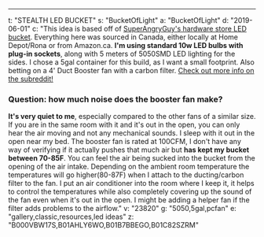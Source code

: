 ---
t: "STEALTH LED BUCKET"
s: "BucketOfLight"
a: "BucketOfLight"
d: "2019-06-01"
c: "This idea is based off of <a href='/u/SuperAngryGuy'>SuperAngryGuy's hardware store LED bucket</a>. Everything here was sourced in Canada, either locally at Home Depot/Rona or from Amazon.ca. <strong>I'm using standard 10w LED bulbs with plug-in sockets</strong>, along with 5 meters of 5050SMD LED lighting for the sides. I chose a 5gal container for this build, as I want a small footprint. Also betting on a 4' Duct Booster fan with a carbon filter. <a href='http://www.reddit.com/r/SpaceBuckets/comments/27lf9t/build_guide_for_a_stealth_saginspired_led_space/'>Check out more info on the subreddit!</a></strong><h3>Question: how much noise does the booster fan make?</h3><strong>It's very quiet to me</strong>, especially compared to the other fans of a similar size. If you are in the same room with it and it's out in the open, you can only hear the air moving and not any mechanical sounds. I sleep with it out in the open near my bed. 
The booster fan is rated at 100CFM, I don't have any way of verifying if it actually pushes that much air but <strong>has kept my bucket between 70-85F</strong>. You can feel the air being sucked into the bucket from the opening of the air intake. Depending on the ambient room temperature the temperatures will go higher(80-87F) when I attach to the ducting/carbon filter to the fan.
I put an air conditioner into the room where I keep it, it helps to control the temperatures while also completely covering up the sound of the fan even when it's out in the open. I might be adding a helper fan if the filter adds problems to the airflow."
v: "23820"
g: "5050,5gal,pcfan"
e: "gallery,classic,resources,led ideas"
z: "B000VBW17S,B01AHLY6WO,B01B7BBEGO,B01C82SZRM"

